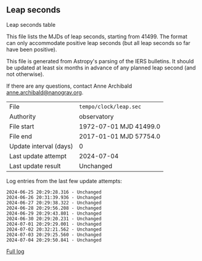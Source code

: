 
## Leap seconds

Leap seconds table

This file lists the MJDs of leap seconds, starting from 41499.
The format can only accommodate positive leap seconds (but all
leap seconds so far have been positive).

This file is generated from Astropy's parsing of the IERS
bulletins. It should be updated at least six months in advance
of any planned leap second (and not otherwise).

If there are any questions, contact Anne Archibald
<anne.archibald@nanograv.org>.

|     |     |
|:--- |:--- |
| File | `tempo/clock/leap.sec` |
| Authority | observatory |
| File start | 1972-07-01 MJD 41499.0 |
| File end | 2017-01-01 MJD 57754.0 |
| Update interval (days) | 0 |
| Last update attempt | 2024-07-04 |
| Last update result | Unchanged |

Log entries from the last few update attempts:
```
2024-06-25 20:29:28.316 - Unchanged
2024-06-26 20:31:39.936 - Unchanged
2024-06-27 20:29:38.322 - Unchanged
2024-06-28 20:29:56.208 - Unchanged
2024-06-29 20:29:43.801 - Unchanged
2024-06-30 20:29:20.231 - Unchanged
2024-07-01 20:29:29.001 - Unchanged
2024-07-02 20:32:21.562 - Unchanged
2024-07-03 20:29:25.560 - Unchanged
2024-07-04 20:29:50.841 - Unchanged
```
[Full log](https://raw.githubusercontent.com/ipta/pulsar-clock-corrections/main/log/tempo/clock/leap.sec.log)

